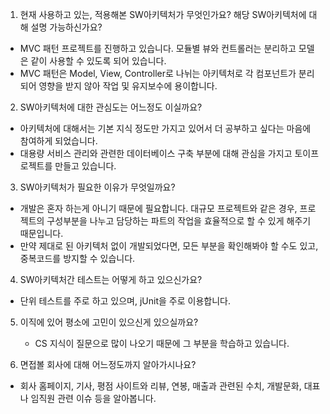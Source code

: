 1. 현재 사용하고 있는, 적용해본 SW아키텍처가 무엇인가요? 해당 SW아키텍처에 대해 설명 가능하신가요?
  + MVC 패턴 프로젝트를 진행하고 있습니다. 모듈별 뷰와 컨트롤러는 분리하고 모델은 같이 사용할 수 있도록 되어 있습니다.
  + MVC 패턴은 Model, View, Controller로 나뉘는 아키텍처로 각 컴포넌트가 분리되어 영향을 받지 않아 작업 및 유지보수에 용이합니다.

2. SW아키텍처에 대한 관심도는 어느정도 이실까요?
  + 아키텍처에 대해서는 기본 지식 정도만 가지고 있어서 더 공부하고 싶다는 마음에 참여하게 되었습니다.
  + 대용량 서비스 관리와 관련한 데이터베이스 구축 부분에 대해 관심을 가지고 토이프로젝트를 만들고 있습니다.

3. SW아키텍처가 필요한 이유가 무엇일까요?
  + 개발은 혼자 하는게 아니기 때문에 필요합니다. 대규모 프로젝트와 같은 경우, 프로젝트의 구성부분을 나누고 담당하는 파트의 작업을 효율적으로 할 수 있게 해주기 때문입니다. 
  + 만약 제대로 된 아키텍처 없이 개발되었다면, 모든 부분을 확인해봐야 할 수도 있고, 중복코드를 방지할 수 있습니다.

4. SW아키텍처간 테스트는 어떻게 하고 있으신가요?
  + 단위 테스트를 주로 하고 있으며, jUnit을 주로 이용합니다.

5. 이직에 있어 평소에 고민이 있으신게 있으실까요?
   + CS 지식이 질문으로 많이 나오기 때문에 그 부분을 학습하고 있습니다.

6. 면접볼 회사에 대해 어느정도까지 알아가시나요?
  + 회사 홈페이지, 기사, 평점 사이트와 리뷰, 연봉, 매출과 관련된 수치, 개발문화, 대표나 임직원 관련 이슈 등을 알아봅니다.